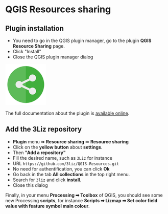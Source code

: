 # QGIS Resources sharing

## Plugin installation

* You need to go in the QGIS plugin manager, go to the plugin **QGIS Resource Sharing** page.
* Click "Install"
* Close the QGIS plugin manager dialog

![logo](./media/qgis-resource-sharing.png)

The full documentation about the plugin is [available online](https://qgis-contribution.github.io/QGIS-ResourceSharing).

## Add the 3Liz repository

* **Plugin** menu ➡ **Resource sharing** ➡ **Resource sharing**
* Click on the **yellow button** about **settings**.
* Then **"Add a repository"**
* Fill the desired name, such as `3Liz` for instance
* URL `https://github.com/3liz/QGIS-Resources.git`
* No need for authentification, you can click **Ok**
* Go back in the tab **All collections** in the top right menu.
* Search for `3liz` and click **install**.
* Close this dialog

Finally, in your menu **Processing ➡ Toolbox** of QGIS, you should see some new Processing **scripts**, for instance
**Scripts ➡ Lizmap ➡ Set color field value with feature symbol main colour**.
